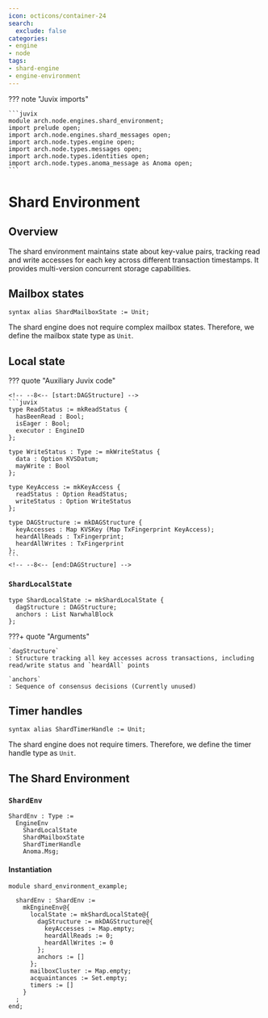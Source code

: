 ```yaml
---
icon: octicons/container-24
search:
  exclude: false
categories:
- engine
- node
tags:
- shard-engine
- engine-environment
---
```


??? note "Juvix imports"

    ```juvix
    module arch.node.engines.shard_environment;
    import prelude open;
    import arch.node.engines.shard_messages open;
    import arch.node.types.engine open;
    import arch.node.types.messages open;
    import arch.node.types.identities open;
    import arch.node.types.anoma_message as Anoma open;
    ```

# Shard Environment

## Overview

The shard environment maintains state about key-value pairs, tracking read and write accesses
for each key across different transaction timestamps. It provides multi-version concurrent storage
capabilities.

## Mailbox states

```juvix
syntax alias ShardMailboxState := Unit;
```

The shard engine does not require complex mailbox states. Therefore, we define the mailbox state type as `Unit`.

## Local state

??? quote "Auxiliary Juvix code"

    <!-- --8<-- [start:DAGStructure] -->
    ```juvix
    type ReadStatus := mkReadStatus {
      hasBeenRead : Bool;
      isEager : Bool;
      executor : EngineID
    };

    type WriteStatus : Type := mkWriteStatus {
      data : Option KVSDatum;
      mayWrite : Bool
    };

    type KeyAccess := mkKeyAccess {
      readStatus : Option ReadStatus;
      writeStatus : Option WriteStatus
    };

    type DAGStructure := mkDAGStructure {
      keyAccesses : Map KVSKey (Map TxFingerprint KeyAccess);
      heardAllReads : TxFingerprint;
      heardAllWrites : TxFingerprint
    };
    ```
    <!-- --8<-- [end:DAGStructure] -->

### `ShardLocalState`

<!-- --8<-- [start:ShardLocalState] -->
```juvix
type ShardLocalState := mkShardLocalState {
  dagStructure : DAGStructure;
  anchors : List NarwhalBlock
};
```
<!-- --8<-- [end:ShardLocalState] -->

???+ quote "Arguments"

    `dagStructure`
    : Structure tracking all key accesses across transactions, including read/write status and `heardAll` points

    `anchors`
    : Sequence of consensus decisions (Currently unused)

## Timer handles

```juvix
syntax alias ShardTimerHandle := Unit;
```

The shard engine does not require timers. Therefore, we define the timer handle type as `Unit`.

## The Shard Environment

### `ShardEnv`

<!-- --8<-- [start:ShardEnv] -->
```juvix
ShardEnv : Type :=
  EngineEnv
    ShardLocalState
    ShardMailboxState
    ShardTimerHandle
    Anoma.Msg;
```
<!-- --8<-- [end:ShardEnv] -->

#### Instantiation

<!-- --8<-- [start:shardEnv] -->
```juvix extract-module-statements
module shard_environment_example;

  shardEnv : ShardEnv :=
    mkEngineEnv@{
      localState := mkShardLocalState@{
        dagStructure := mkDAGStructure@{
          keyAccesses := Map.empty;
          heardAllReads := 0;
          heardAllWrites := 0
        };
        anchors := []
      };
      mailboxCluster := Map.empty;
      acquaintances := Set.empty;
      timers := []
    }
  ;
end;
```
<!-- --8<-- [end:shardEnv] -->
